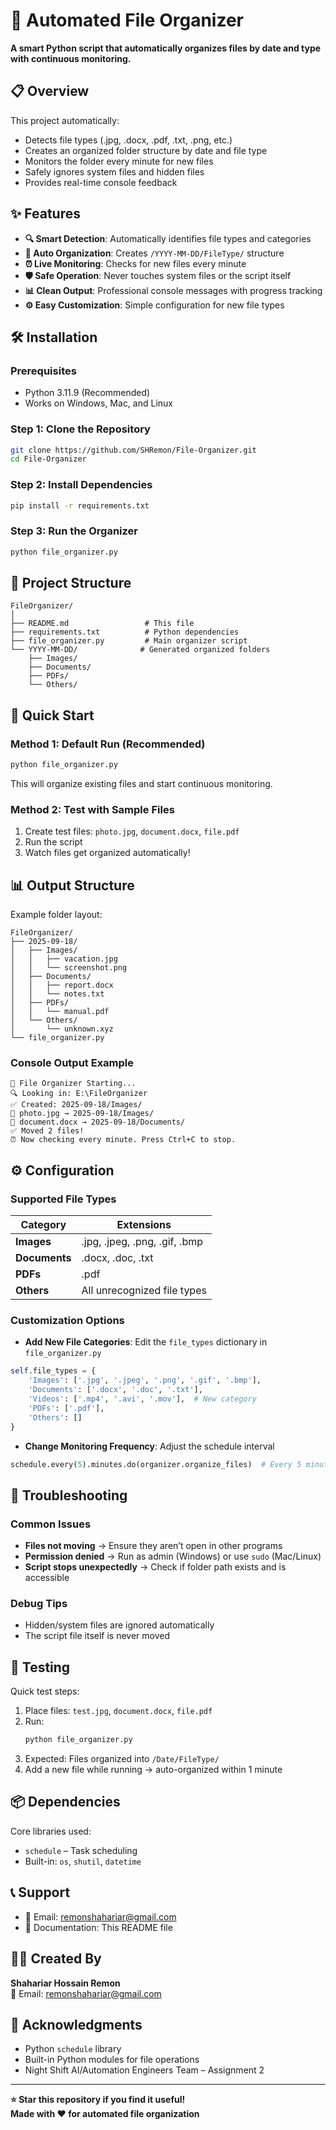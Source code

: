# 📁 Automated File Organizer

**A smart Python script that automatically organizes files by date and type with continuous monitoring.**

## 📋 Overview

This project automatically:
- Detects file types (.jpg, .docx, .pdf, .txt, .png, etc.)
- Creates an organized folder structure by date and file type
- Monitors the folder every minute for new files
- Safely ignores system files and hidden files
- Provides real-time console feedback

## ✨ Features

- **🔍 Smart Detection**: Automatically identifies file types and categories  
- **📁 Auto Organization**: Creates `/YYYY-MM-DD/FileType/` structure  
- **⏰ Live Monitoring**: Checks for new files every minute  
- **🛡️ Safe Operation**: Never touches system files or the script itself  
- **📊 Clean Output**: Professional console messages with progress tracking  
- **⚙️ Easy Customization**: Simple configuration for new file types  

## 🛠️ Installation

### Prerequisites
- Python 3.11.9 (Recommended)  
- Works on Windows, Mac, and Linux  

### Step 1: Clone the Repository
```bash
git clone https://github.com/SHRemon/File-Organizer.git
cd File-Organizer
```

### Step 2: Install Dependencies
```bash
pip install -r requirements.txt
```

### Step 3: Run the Organizer
```bash
python file_organizer.py
```

## 📂 Project Structure

```
FileOrganizer/
│
├── README.md                 # This file
├── requirements.txt          # Python dependencies
├── file_organizer.py         # Main organizer script
└── YYYY-MM-DD/              # Generated organized folders
    ├── Images/
    ├── Documents/
    ├── PDFs/
    └── Others/
```

## 🚀 Quick Start

### Method 1: Default Run (Recommended)
```bash
python file_organizer.py
```
This will organize existing files and start continuous monitoring.

### Method 2: Test with Sample Files
1. Create test files: `photo.jpg`, `document.docx`, `file.pdf`  
2. Run the script  
3. Watch files get organized automatically!  

## 📊 Output Structure

Example folder layout:
```
FileOrganizer/
├── 2025-09-18/
│   ├── Images/
│   │   ├── vacation.jpg
│   │   └── screenshot.png
│   ├── Documents/
│   │   ├── report.docx
│   │   └── notes.txt
│   ├── PDFs/
│   │   └── manual.pdf
│   └── Others/
│       └── unknown.xyz
└── file_organizer.py
```

### Console Output Example
```
🚀 File Organizer Starting...
🔍 Looking in: E:\FileOrganizer
✅ Created: 2025-09-18/Images/
📁 photo.jpg → 2025-09-18/Images/
📁 document.docx → 2025-09-18/Documents/
✅ Moved 2 files!
⏰ Now checking every minute. Press Ctrl+C to stop.
```

## ⚙️ Configuration

### Supported File Types
| Category   | Extensions |
|------------|------------|
| **Images** | .jpg, .jpeg, .png, .gif, .bmp |
| **Documents** | .docx, .doc, .txt |
| **PDFs**   | .pdf |
| **Others** | All unrecognized file types |

### Customization Options
- **Add New File Categories**: Edit the `file_types` dictionary in `file_organizer.py`
```python
self.file_types = {
    'Images': ['.jpg', '.jpeg', '.png', '.gif', '.bmp'],
    'Documents': ['.docx', '.doc', '.txt'],
    'Videos': ['.mp4', '.avi', '.mov'],  # New category
    'PDFs': ['.pdf'],
    'Others': []
}
```

- **Change Monitoring Frequency**: Adjust the schedule interval
```python
schedule.every(5).minutes.do(organizer.organize_files)  # Every 5 minutes
```

## 🔧 Troubleshooting

### Common Issues
- **Files not moving** → Ensure they aren’t open in other programs  
- **Permission denied** → Run as admin (Windows) or use `sudo` (Mac/Linux)  
- **Script stops unexpectedly** → Check if folder path exists and is accessible  

### Debug Tips
- Hidden/system files are ignored automatically  
- The script file itself is never moved  

## 🧪 Testing

Quick test steps:
1. Place files: `test.jpg`, `document.docx`, `file.pdf`  
2. Run:  
   ```bash
   python file_organizer.py
   ```
3. Expected: Files organized into `/Date/FileType/`  
4. Add a new file while running → auto-organized within 1 minute  

## 📦 Dependencies

Core libraries used:
- `schedule` – Task scheduling  
- Built-in: `os`, `shutil`, `datetime`  

## 📞 Support
- 📧 Email: remonshahariar@gmail.com  
- 📖 Documentation: This README file  

## 👨‍💻 Created By
**Shahariar Hossain Remon**  
📧 Email: remonshahariar@gmail.com  

## 🙏 Acknowledgments
- Python `schedule` library  
- Built-in Python modules for file operations  
- Night Shift AI/Automation Engineers Team – Assignment 2  

---

**⭐ Star this repository if you find it useful!**  
**Made with ❤️ for automated file organization**
